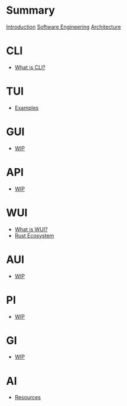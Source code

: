 # Summary

[Introduction](intro.md)
[Software Engineering](se/intro.md)
    [Architecture](se/arch.md)

# CLI

- [What is CLI?](cli/what.md)

# TUI

- [Examples](tui/examples.md)

# GUI

- [WIP]()

# API

- [WIP]()

# WUI

- [What is WUI?](wui/what.md)
- [Rust Ecosystem](wui/rust_eco.md)

# AUI

- [WIP]()

# PI

- [WIP]()

# GI

- [WIP]()

# AI

- [Resources](ai/resources.md)
